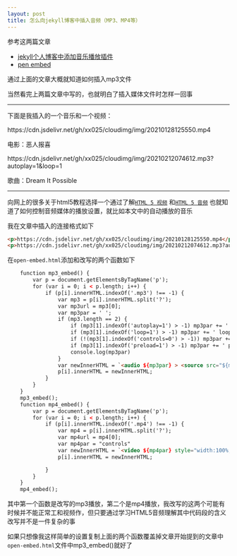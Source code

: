 ```yaml
---
layout: post
title: 怎么向jekyll博客中插入音频（MP3、MP4等）
---
```


参考这两篇文章

- [jekyll个人博客中添加音乐播放插件](https://juejin.cn/post/6844903693754564616)
- [pen embed](https://jekyllcodex.org/without-plugin/open-embed/#)

通过上面的文章大概就知道如何插入mp3文件



当然看完上两篇文章中写的，也就明白了插入媒体文件时怎样一回事

---

下面是我插入的一个音乐和一个视频：

<p>https://cdn.jsdelivr.net/gh/xx025/cloudimg/img/20210128125550.mp4</p>


电影：恶人报喜

<p>https://cdn.jsdelivr.net/gh/xx025/cloudimg/img/20210212074612.mp3?autoplay=1&loop=1</p>


歌曲：Dream It Possible

---

向网上的很多关于html5教程选择一个通过了解[`HTML 5 视频`](https://www.w3school.com.cn/html5/html_5_video.asp) 和[`HTML 5 音频`](https://www.w3school.com.cn/html5/html_5_audio.asp) 也就知道了如何控制音频媒体的播放设置，就比如本文中的自动播放的音乐

我在文章中插入的连接格式如下

```html
<p>https://cdn.jsdelivr.net/gh/xx025/cloudimg/img/20210128125550.mp4</p>
<p>https://cdn.jsdelivr.net/gh/xx025/cloudimg/img/20210212074612.mp3?autoplay=1&loop=1</p>
```



在`open-embed.html`添加和改写的两个函数如下

```html
    function mp3_embed() {
        var p = document.getElementsByTagName('p');
        for (var i = 0; i < p.length; i++) {
            if (p[i].innerHTML.indexOf('.mp3') !== -1) {
                var mp3 = p[i].innerHTML.split('?');
                var mp3url = mp3[0];
                var mp3par = ' ';
                if (mp3.length == 2) {
                    if (mp3[1].indexOf('autoplay=1') > -1) mp3par += ' autoplay ';
                    if (mp3[1].indexOf('loop=1') > -1) mp3par += ' loop ';
                    if (!(mp3[1].indexOf('controls=0') > -1)) mp3par += ' controls ';
                    if (mp3[1].indexOf('preload=1') > -1) mp3par += ' preload ';
                    console.log(mp3par)
                }
                var newInnerHTML = `<audio ${mp3par} > <source src="${mp3url}" type="audio/mpeg">Your browser does not support the audio element.</audio>  `;
                p[i].innerHTML = newInnerHTML;
            }
        }
    }
    mp3_embed();
    function mp4_embed() {
        var p = document.getElementsByTagName('p');
        for (var i = 0; i < p.length; i++) {
            if (p[i].innerHTML.indexOf('.mp4') !== -1) {
                var mp4 = p[i].innerHTML.split('?');
                var mp4url = mp4[0];
                var mp4par = "controls"
                var newInnerHTML = `<video ${mp4par} style="width:100%; height:100%; object-fit: fill;"> <source src="${mp4url}" type="video/mp4"> Your browser does not support the video tag. </video>`;
                p[i].innerHTML = newInnerHTML;

            }
        }
    }
    mp4_embed();
```

其中第一个函数是改写的mp3播放，第二个是mp4播放，我改写的这两个可能有时候并不能正常工和视频作，但只要通过学习HTML5音频理解其中代码段的含义改写并不是一件复杂的事


如果只想像我这样简单的设置复制上面的两个函数覆盖掉文章开始提到的文章中`open-embed.html`文件中mp3_embed()就好了